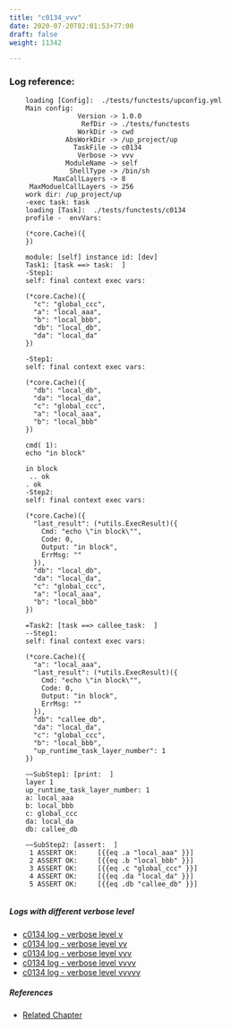 ```yaml
---
title: "c0134_vvv"
date: 2020-07-20T02:01:53+77:00
draft: false
weight: 11342

---
```


### Log reference: <no value>

```
    loading [Config]:  ./tests/functests/upconfig.yml
    Main config:
                 Version -> 1.0.0
                  RefDir -> ./tests/functests
                 WorkDir -> cwd
              AbsWorkDir -> /up_project/up
                TaskFile -> c0134
                 Verbose -> vvv
              ModuleName -> self
               ShellType -> /bin/sh
           MaxCallLayers -> 8
     MaxModuelCallLayers -> 256
    work dir: /up_project/up
    -exec task: task
    loading [Task]:  ./tests/functests/c0134
    profile -  envVars:
    
    (*core.Cache)({
    })
    
    module: [self] instance id: [dev]
    Task1: [task ==> task:  ]
    -Step1:
    self: final context exec vars:
    
    (*core.Cache)({
      "c": "global_ccc",
      "a": "local_aaa",
      "b": "local_bbb",
      "db": "local_db",
      "da": "local_da"
    })
    
    -Step1:
    self: final context exec vars:
    
    (*core.Cache)({
      "db": "local_db",
      "da": "local_da",
      "c": "global_ccc",
      "a": "local_aaa",
      "b": "local_bbb"
    })
    
    cmd( 1):
    echo "in block"
    
    in block
     .. ok
    . ok
    -Step2:
    self: final context exec vars:
    
    (*core.Cache)({
      "last_result": (*utils.ExecResult)({
        Cmd: "echo \"in block\"",
        Code: 0,
        Output: "in block",
        ErrMsg: ""
      }),
      "db": "local_db",
      "da": "local_da",
      "c": "global_ccc",
      "a": "local_aaa",
      "b": "local_bbb"
    })
    
    =Task2: [task ==> callee_task:  ]
    --Step1:
    self: final context exec vars:
    
    (*core.Cache)({
      "a": "local_aaa",
      "last_result": (*utils.ExecResult)({
        Cmd: "echo \"in block\"",
        Code: 0,
        Output: "in block",
        ErrMsg: ""
      }),
      "db": "callee_db",
      "da": "local_da",
      "c": "global_ccc",
      "b": "local_bbb",
      "up_runtime_task_layer_number": 1
    })
    
    ~~SubStep1: [print:  ]
    layer 1
    up_runtime_task_layer_number: 1
    a: local_aaa
    b: local_bbb
    c: global_ccc
    da: local_da
    db: callee_db
    
    ~~SubStep2: [assert:  ]
     1 ASSERT OK:     [{{eq .a "local_aaa" }}]
     2 ASSERT OK:     [{{eq .b "local_bbb" }}]
     3 ASSERT OK:     [{{eq .c "global_ccc" }}]
     4 ASSERT OK:     [{{eq .da "local_da" }}]
     5 ASSERT OK:     [{{eq .db "callee_db" }}]
    
```

##### Logs with different verbose level
* [c0134 log - verbose level v](../../logs/c0134_v)
* [c0134 log - verbose level vv](../../logs/c0134_vv)
* [c0134 log - verbose level vvv](../../logs/c0134_vvv)
* [c0134 log - verbose level vvvv](../../logs/c0134_vvvv)
* [c0134 log - verbose level vvvvv](../../logs/c0134_vvvvv)

##### References
* [Related Chapter](../../block-func/c0134)

